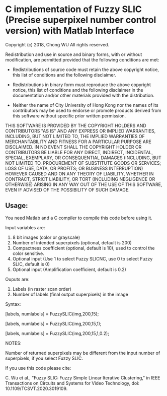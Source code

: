 # C implementation of Fuzzy SLIC (Precise superpixel number control version) with Matlab Interface

Copyright (c) 2018, Chong WU
All rights reserved.

Redistribution and use in source and binary forms, with or without
modification, are permitted provided that the following conditions are met:

* Redistributions of source code must retain the above copyright notice, this
  list of conditions and the following disclaimer.
* Redistributions in binary form must reproduce the above copyright notice,
  this list of conditions and the following disclaimer in the documentation
  and/or other materials provided with the distribution.
  
* Neither the name of City University of Hong Kong nor the names of its
  contributors may be used to endorse or promote products derived from this
  software without specific prior written permission.
  
THIS SOFTWARE IS PROVIDED BY THE COPYRIGHT HOLDERS AND CONTRIBUTORS "AS IS"
AND ANY EXPRESS OR IMPLIED WARRANTIES, INCLUDING, BUT NOT LIMITED TO, THE
IMPLIED WARRANTIES OF MERCHANTABILITY AND FITNESS FOR A PARTICULAR PURPOSE ARE
DISCLAIMED. IN NO EVENT SHALL THE COPYRIGHT HOLDER OR CONTRIBUTORS BE LIABLE
FOR ANY DIRECT, INDIRECT, INCIDENTAL, SPECIAL, EXEMPLARY, OR CONSEQUENTIAL
DAMAGES (INCLUDING, BUT NOT LIMITED TO, PROCUREMENT OF SUBSTITUTE GOODS OR
SERVICES; LOSS OF USE, DATA, OR PROFITS; OR BUSINESS INTERRUPTION) HOWEVER
CAUSED AND ON ANY THEORY OF LIABILITY, WHETHER IN CONTRACT, STRICT LIABILITY,
OR TORT (INCLUDING NEGLIGENCE OR OTHERWISE) ARISING IN ANY WAY OUT OF THE USE
OF THIS SOFTWARE, EVEN IF ADVISED OF THE POSSIBILITY OF SUCH DAMAGE.


## Usage: 

You need Matlab and a C compiler to compile this code before using it.

Input variables are:

1. 8 bit images (color or grayscale)
2. Number of intended superpixels (optional, default is 200)
3. Compactness coefficient (optional, default is 10), used to control the color sensitive.
4. Optional input (Use 1 to select Fuzzy SLICNC, use 0 to select Fuzzy SLIC, default is 0)
5. Optional input (Amplification coefficient, default is 0.2)

Ouputs are:

1. Labels (in raster scan order)
2. Number of labels (final output superpixels) in the image

Syntax: 

[labels, numlabels] = FuzzySLIC(img,200,15);

[labels, numlabels] = FuzzySLIC(img,200,15,1);

[labels, numlabels] = FuzzySLIC(img,200,15,1,0.2);

NOTES:

Number of returned superpixels may be different from the input number of superpixels, if you select Fuzzy SLIC.

If you use this code please cite:

C. Wu et al., "Fuzzy SLIC: Fuzzy Simple Linear Iterative Clustering," in IEEE Transactions on Circuits and Systems for Video Technology, doi: 10.1109/TCSVT.2020.3019109.
